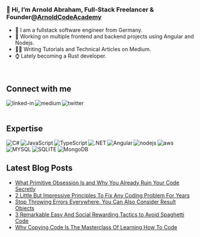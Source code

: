 ### 👋 Hi, I’m Arnold Abraham, Full-Stack Freelancer & Founder@[ArnoldCodeAcademy](www.arnoldcode.com)

- 🔎 I am a fullstack software engineer from Germany.
- 🔭 Working on multiple frontend and backend projects using Angular and Nodejs.
- ✍🏻 Writing Tutorials and Technical Articles on Medium.
- ⌚ Lately becoming a Rust developer.
<br>

## Connect with me
[<img align="left" alt="linked-in" src="https://img.shields.io/badge/linkedin-%230077B5.svg?&style=for-the-badge&logo=linkedin&logoColor=white" />](https://www.linkedin.com/in/arnold-abraham/)
[<img align="left" alt="medium" src="https://img.shields.io/badge/medium-%2312100E.svg?&style=for-the-badge&logo=medium&logoColor=white" />](https://arnoldcode.medium.com/)
[<img align="left" alt="twitter" src="https://img.shields.io/badge/twitter-%231DA1F2.svg?&style=for-the-badge&logo=twitter&logoColor=white" />](https://twitter.com/ArnoldAbrahamP1)
<br>
<br>
## Expertise

<img align="left" alt="C#" src="https://img.shields.io/badge/C%23-239120?style=for-the-badge&logo=c-sharp&logoColor=white" />
<img align="left" alt="JavaScript" src="https://img.shields.io/badge/JavaScript-323330?style=for-the-badge&logo=javascript&logoColor=F7DF1E" />
<img align="left" alt="TypeScript" src="https://img.shields.io/badge/TypeScript-007ACC?style=for-the-badge&logo=typescript&logoColor=white" />
<img align="left" alt=".NET" src="https://img.shields.io/badge/.NET-5C2D91?style=for-the-badge&logo=.net&logoColor=white" />
<img align="left" alt="Angular" src="https://img.shields.io/badge/Angular-DD0031?style=for-the-badge&logo=angular&logoColor=white" />
<img align="left" alt="nodejs" src="https://img.shields.io/badge/node.js%20-%2343853D.svg?&style=for-the-badge&logo=node.js&logoColor=white" />
<img align="left" alt="aws" src="https://img.shields.io/badge/Amazon%20AWS-%23232F3E?logo=amazon-aws&logoColor=white&style=for-the-badge" />
<img align="left" alt="MYSQL" src="https://img.shields.io/badge/MySQL-00000F?style=for-the-badge&logo=mysql&logoColor=white" />
<img align="left" alt="SQLITE" src="https://img.shields.io/badge/SQLite-07405E?style=for-the-badge&logo=sqlite&logoColor=white" />
<img align="left" alt="MongoDB" src="https://img.shields.io/badge/MongoDB-4EA94B?style=for-the-badge&logo=mongodb&logoColor=white" />
<br>
<br>

## Latest Blog Posts
<!-- BLOG-POST-LIST:START -->
- [What Primitive Obsession Is and Why You Already Ruin Your Code Secretly](https://medium.com/codex/what-primitive-obsession-is-and-why-you-already-ruin-your-code-secretly-87120f8acaae?source=rss-857fb75dacea------2)
- [2 Little But Impressive Principles To Fix Any Coding Problem For Years](https://medium.com/codex/2-little-but-impressive-principles-to-fix-any-coding-problem-for-years-d31accf65c6a?source=rss-857fb75dacea------2)
- [Stop Throwing Errors Everywhere. You Can Also Consider Result Objects](https://betterprogramming.pub/stop-throwing-errors-everywhere-you-can-also-consider-result-objects-4fb5936a9e2d?source=rss-857fb75dacea------2)
- [3 Remarkable Easy And Social Rewarding Tactics to Avoid Spaghetti Code](https://medium.com/geekculture/3-remarkable-easy-and-social-rewarding-tactics-to-avoid-spaghetti-code-fccab8f012cf?source=rss-857fb75dacea------2)
- [Why Copying Code Is The Masterclass Of Learning How To Code](https://medium.com/codex/why-copying-code-is-the-masterclass-of-learning-how-to-code-85083c7a136d?source=rss-857fb75dacea------2)
<!-- BLOG-POST-LIST:END -->
